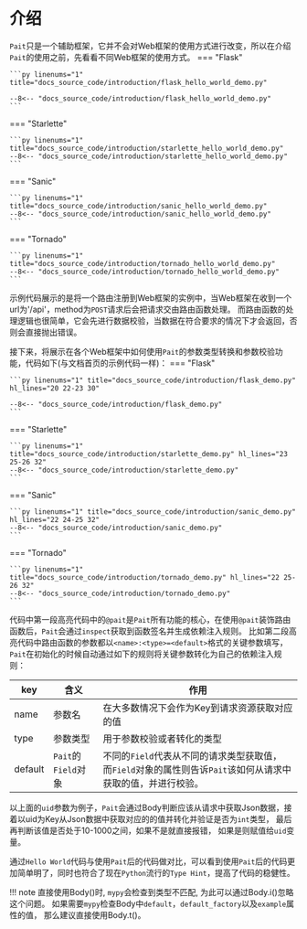 # 介绍
`Pait`只是一个辅助框架，它并不会对Web框架的使用方式进行改变，所以在介绍`Pait`的使用之前，先看看不同Web框架的使用方式。
=== "Flask"

    ```py linenums="1" title="docs_source_code/introduction/flask_hello_world_demo.py"

    --8<-- "docs_source_code/introduction/flask_hello_world_demo.py"
    ```

=== "Starlette"

    ```py linenums="1" title="docs_source_code/introduction/starlette_hello_world_demo.py"
    --8<-- "docs_source_code/introduction/starlette_hello_world_demo.py"
    ```

=== "Sanic"

    ```py linenums="1" title="docs_source_code/introduction/sanic_hello_world_demo.py"
    --8<-- "docs_source_code/introduction/sanic_hello_world_demo.py"
    ```

=== "Tornado"

    ```py linenums="1" title="docs_source_code/introduction/tornado_hello_world_demo.py"
    --8<-- "docs_source_code/introduction/tornado_hello_world_demo.py"
    ```

示例代码展示的是将一个路由注册到Web框架的实例中，当Web框架在收到一个url为'/api'，method为`POST`请求后会把请求交由路由函数处理。
而路由函数的处理逻辑也很简单，它会先进行数据校验，当数据在符合要求的情况下才会返回，否则会直接抛出错误。

接下来，将展示在各个Web框架中如何使用`Pait`的参数类型转换和参数校验功能，代码如下(与文档首页的示例代码一样)：
=== "Flask"

    ```py linenums="1" title="docs_source_code/introduction/flask_demo.py" hl_lines="20 22-23 30"

    --8<-- "docs_source_code/introduction/flask_demo.py"
    ```

=== "Starlette"

    ```py linenums="1" title="docs_source_code/introduction/starlette_demo.py" hl_lines="23 25-26 32"
    --8<-- "docs_source_code/introduction/starlette_demo.py"
    ```

=== "Sanic"

    ```py linenums="1" title="docs_source_code/introduction/sanic_demo.py" hl_lines="22 24-25 32"
    --8<-- "docs_source_code/introduction/sanic_demo.py"
    ```

=== "Tornado"

    ```py linenums="1" title="docs_source_code/introduction/tornado_demo.py" hl_lines="22 25-26 32"
    --8<-- "docs_source_code/introduction/tornado_demo.py"
    ```

代码中第一段高亮代码中的`@pait`是`Pait`所有功能的核心，在使用`@pait`装饰路由函数后，`Pait`会通过`inspect`获取到函数签名并生成依赖注入规则。
比如第二段高亮代码中路由函数的参数都以`<name>:<type>=<default>`格式的关键参数填写，`Pait`在初始化的时候自动通过如下的规则将关键参数转化为自己的依赖注入规则：

| key| 含义  | 作用                                                                |
|------|-----|-------------------------------------------------------------------|
| name | 参数名 | 在大多数情况下会作为Key到请求资源获取对应的值                                          |
| type | 参数类型 | 用于参数校验或者转化的类型                                                     |
|default| `Pait`的`Field`对象| 不同的`Field`代表从不同的请求类型获取值， 而`Field`对象的属性则告诉`Pait`该如何从请求中获取的值，并进行校验。 |

以上面的`uid`参数为例子，`Pait`会通过Body判断应该从请求中获取Json数据，接着以uid为Key从Json数据中获取对应的的值并转化并验证是否为`int`类型， 最后再判断该值是否处于10-1000之间，如果不是就直接报错， 如果是则赋值给`uid`变量。

通过`Hello World`代码与使用`Pait`后的代码做对比，可以看到使用`Pait`后的代码更加简单明了，同时也符合了现在`Python`流行的`Type Hint`，提高了代码的稳健性。



!!! note
    直接使用Body()时, `mypy`会检查到类型不匹配, 为此可以通过Body.i()忽略这个问题。
    如果需要`mypy`检查Body中`default`，`default_factory`以及`example`属性的值， 那么建议直接使用Body.t()。
